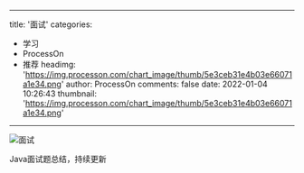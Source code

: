
---
title: '面试'
categories: 
 - 学习
 - ProcessOn
 - 推荐
headimg: 'https://img.processon.com/chart_image/thumb/5e3ceb31e4b03e66071a1e34.png'
author: ProcessOn
comments: false
date: 2022-01-04 10:26:43
thumbnail: 'https://img.processon.com/chart_image/thumb/5e3ceb31e4b03e66071a1e34.png'
---

<div>   
<img class="thumb" alt="面试" src="https://img.processon.com/chart_image/thumb/5e3ceb31e4b03e66071a1e34.png" referrerpolicy="no-referrer">
<p>Java面试题总结，持续更新</p>  
</div>
            